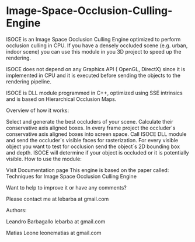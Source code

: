 # Image-Space-Occlusion-Culling-Engine

ISOCE is an Image Space Occlusion Culling Engine optimized to perform occlusion culling in CPU. If you have a densely occluded scene (e.g. urban, indoor scene) you can use this module in you 3D project to speed up the rendering.

ISOCE does not depend on any Graphics API ( OpenGL, DirectX) since it is implemented in CPU and it is executed before sending the objects to the rendering pipeline.

ISOCE is DLL module programmed in C++, optimized using SSE intrinsics and is based on Hierarchical Occlusion Maps.

Overview of how it works:

Select and generate the best occluders of your scene. Calculate their conservative axis aligned boxes.
In every frame project the occluder´s conservative axis aligned boxes into screen space.
Call ISOCE DLL module and send the occluder´s visible faces for rasterization.
For every visible object you want to test for occlusion send the object´s 2D bounding box and depth. ISOCE will determine if your object is occluded or it is potentially visible.
How to use the module:

Visit Documentation page
This engine is based on the paper called: Techniques for Image Space Occlusion Culling Engine

Want to help to improve it or have any comments?

Please contact me at lebarba  at  gmail.com


Authors:

Leandro Barbagallo  lebarba  at  gmail.com

Matias Leone  leonematias at  gmail.com
